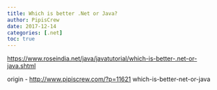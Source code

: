 ```yaml
---
title: Which is better .Net or Java?
author: PipisCrew
date: 2017-12-14
categories: [.net]
toc: true
---
```


https://www.roseindia.net/java/javatutorial/which-is-better-.net-or-java.shtml

origin - http://www.pipiscrew.com/?p=11621 which-is-better-net-or-java